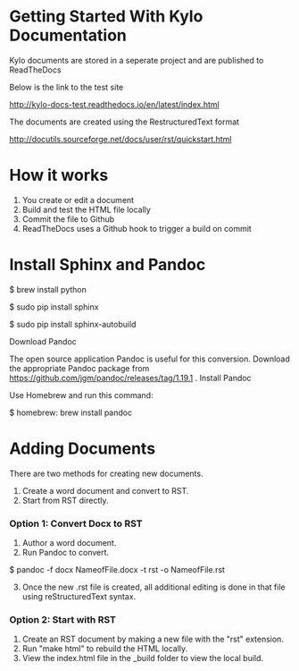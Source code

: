 # Getting Started With Kylo Documentation
Kylo documents are stored in a seperate project and are published to ReadTheDocs

Below is the link to the test site

http://kylo-docs-test.readthedocs.io/en/latest/index.html

The documents are created using the RestructuredText format

http://docutils.sourceforge.net/docs/user/rst/quickstart.html

# How it works
1. You create or edit a document
2. Build and test the HTML file locally
3. Commit the file to Github
4. ReadTheDocs uses a Github hook to trigger a build on commit

# Install Sphinx and Pandoc

 $ brew install python

 $ sudo pip install sphinx

 $ sudo pip install sphinx-autobuild

Download Pandoc

The open source application Pandoc is useful for this conversion. Download the appropriate Pandoc package from https://github.com/jgm/pandoc/releases/tag/1.19.1 .
Install Pandoc

Use Homebrew and run this command:

 $ homebrew: brew install pandoc

# Adding Documents
There are two methods for creating new documents.

1. Create a word document and convert to RST.
2. Start from RST directly.

### Option 1: Convert Docx to RST

1. Author a word document.
2. Run Pandoc to convert.

 $ pandoc -f docx NameofFile.docx -t rst -o NameofFile.rst

3. Once the new .rst file is created, all additional editing is done in that file using reStructuredText syntax.

### Option 2: Start with RST

1. Create an RST document by making a new file with the "rst" extension.
2. Run "make html" to rebuild the HTML locally.
3. View the index.html file in the _build folder to view the local build.
